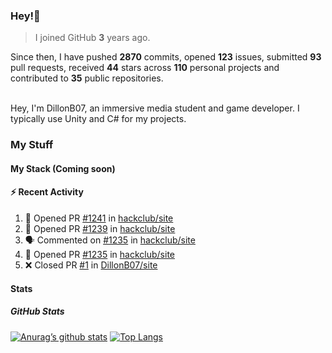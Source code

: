 ### Hey!👋
<!-- [![Banner](banner.png)](https://dillonb07.is-a.dev) -->


> I joined GitHub **3** years ago.

Since then, I have pushed **2870** commits, opened **123** issues, submitted **93** pull requests, received **44** stars across **110** personal projects and contributed to **35** public repositories.

<br>
Hey, I'm DillonB07, an immersive media student and game developer. I typically use Unity and C# for my projects.

<br>

### My Stuff

#### My Stack (Coming soon)

#### :zap: Recent Activity

<!--START_SECTION:activity-->
1. 💪 Opened PR [#1241](https://github.com/hackclub/site/pull/1241) in [hackclub/site](https://github.com/hackclub/site)
2. 💪 Opened PR [#1239](https://github.com/hackclub/site/pull/1239) in [hackclub/site](https://github.com/hackclub/site)
3. 🗣 Commented on [#1235](https://github.com/hackclub/site/pull/1235#issuecomment-2173921121) in [hackclub/site](https://github.com/hackclub/site)
4. 💪 Opened PR [#1235](https://github.com/hackclub/site/pull/1235) in [hackclub/site](https://github.com/hackclub/site)
5. ❌ Closed PR [#1](https://github.com/DillonB07/site/pull/1) in [DillonB07/site](https://github.com/DillonB07/site)
<!--END_SECTION:activity-->

#### Stats

##### GitHub Stats
[![Anurag’s github stats](https://github-readme-stats.vercel.app/api?username=dillonb07&show_icons=true&theme=radical)](https://github.com/dillonb07)
[![Top Langs](https://github-readme-stats.vercel.app/api/top-langs/?username=dillonb07&layout=compact&theme=radical)](https://github.com/dillonb07)
